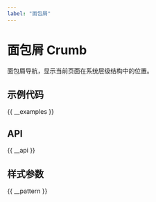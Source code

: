 ```yaml
---
label: "面包屑"
---
```


# 面包屑 Crumb

面包屑导航，显示当前页面在系统层级结构中的位置。

## 示例代码

{{ __examples }}

## API

{{ __api }}

## 样式参数

{{ __pattern }}
